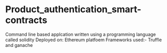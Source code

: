 # Product_authentication_smart-contracts
Command line based applcation written using a programming language called solidity 
Deployed on: Ethereum platfoem 
Frameworks used:- Truffle and ganache
